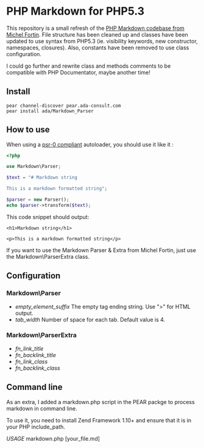 # PHP Markdown for PHP5.3

This repository is a small refresh of the [PHP Markdown codebase from Michel Fortin](https://github.com/michelf/php-markdown). File structure has been cleaned up and classes have been updated to use syntax from PHP5.3 (ie. visibility keywords, new constructor, namespaces, closures). Also, constants have been removed to use class configuration.

I could go further and rewrite class and methods comments to be compatible with PHP Documentator, maybe another time!

## Install

    pear channel-discover pear.ada-consult.com
    pear install ada/Markdown_Parser

## How to use

When using a [psr-0 compliant](http://groups.google.com/group/php-standards) autoloader, you should use it like it :

```php
<?php

use Markdown\Parser;

$text = "# Markdown string

This is a markdown formatted string";

$parser = new Parser();
echo $parser->transform($text);
```

This code snippet should output:

    <h1>Markdown string</h1>
    
    <p>This is a markdown formatted string</p>

If you want to use the Markdown Parser & Extra from Michel Fortin, just use the Markdown\ParserExtra class.

## Configuration

### Markdown\Parser

 * *empty_element_suffix* The empty tag ending string. Use ">" for HTML output.
 * *tab_width* Number of space for each tab. Default value is 4.

### Markdown\ParserExtra

 * *fn_link_title*
 * *fn_backlink_title*
 * *fn_link_class*
 * *fn_backlink_class*

## Command line

As an extra, I added a markdown.php script in the PEAR packge to process markdown in command line.

To use it, you need to install Zend Framework 1.10+ and ensure that it is in your PHP include\_path.

*USAGE* markdown.php [your_file.md]
